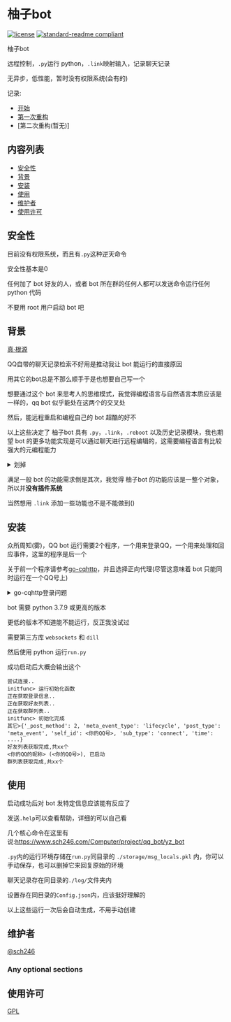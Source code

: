 # 柚子bot

[![license](  https://img.shields.io/github/license/sch246/yz_bot)](https://github.com/sch246/yz_bot/blob/main/LICENSE)
[![standard-readme compliant](https://img.shields.io/badge/readme%20style-standard-brightgreen.svg?style=flat-square)](https://github.com/RichardLitt/standard-readme)

柚子bot

远程控制，`.py`运行 python，`.link`映射输入，记录聊天记录

无异步，低性能，暂时没有权限系统(会有的)

记录:
- [开始](https://www.sch246.com/Computer/project/qq_bot/start)
- [第一次重构](https://www.sch246.com/Computer/project/qq_bot/yz_bot)
- [第二次重构(暂无)]

## 内容列表
- [安全性](#安全性)
- [背景](#背景)
- [安装](#安装)
- [使用](#使用)
- [维护者](#维护者)
- [使用许可](#使用许可)

## 安全性

目前没有权限系统，而且有`.py`这种逆天命令

安全性基本是0

任何加了 bot 好友的人，或者 bot 所在群的任何人都可以发送命令运行任何 python 代码

不要用 root 用户启动 bot 吧

## 背景

[真·根源](https://www.sch246.com/blog/2022/05/17/%E7%9C%9F%E5%AF%BBbot)

QQ自带的聊天记录检索不好用是推动我让 bot 能运行的直接原因

用其它的bot总是不那么顺手于是也想要自己写一个

想要通过这个 bot 来思考人的思维模式，我觉得编程语言与自然语言本质应该是一样的，qq bot 似乎能处在这两个的交叉处

然后，能远程重启和编程自己的 bot 超酷的好不

以上这些决定了 柚子bot 具有 `.py`，`.link`，`.reboot` 以及历史记录模块，我也期望 bot 的更多功能实现是可以通过聊天进行远程编辑的，这需要编程语言有比较强大的元编程能力

<details>
<summary>划掉</summary>

有人可能想到了 lisp ，不过我觉得还是 python 更接近伪代码一些(才不是没搞懂怎么用 lisp 和 go-cqhttp 通信)

</details>

满足一般 bot 的功能需求倒是其次，我觉得 柚子bot 的功能应该是一整个对象，所以并**没有插件系统**

当然想用 `.link` 添加一些功能也不是不能做到()

## 安装

众所周知(雾)，QQ bot 运行需要2个程序，一个用来登录QQ，一个用来处理和回应事件，这里的程序是后一个

关于前一个程序请参考[go-cqhttp](https://github.com/Mrs4s/go-cqhttp)，并且选择正向代理(尽管这意味着 bot 只能同时运行在一个QQ号上)

<details>
<summary>go-cqhttp登录问题</summary>

- [CSDN - 解决xdd/傻妞/go-cqhttp机器人扫码登录异常/全部亲测可用/补充环节【2020年4月30日】](https://blog.csdn.net/m0_57009761/article/details/124521022)

QQ在信任的设备上登录可以不用扫码

go-cqhttp链接时需要设备信息，若没有则会随机生成一个

若成功登录了，该设备会被QQ信任

设备信息存储在同目录下的device.json

因此只要在本地或者随便哪里成功一次制造出一个被QQ信任的设备信息

以该设备信息来连接，就能跳过扫码了

具体操作是在电脑上运行并扫码登录go-cqhttp

把成功那一次使用或生成的device.json替换或者复制过去

据测试，需要填入密码才能跳过扫码

---

</details>

bot 需要 python 3.7.9 或更高的版本

更低的版本不知道能不能运行，反正我没试过

需要第三方库 `websockets` 和 `dill`

然后使用 python 运行`run.py`

成功启动后大概会输出这个

```
尝试连接..
initfunc> 运行初始化函数
正在获取登录信息..
正在获取好友列表..
正在获取群列表..
initfunc> 初始化完成
其它>{'_post_method': 2, 'meta_event_type': 'lifecycle', 'post_type': 'meta_event', 'self_id': <你的QQ号>, 'sub_type': 'connect', 'time': ....}
好友列表获取完成,共xx个
<你的QQ的昵称> (<你的QQ号>), 已启动
群列表获取完成,共xx个
```

## 使用

启动成功后对 bot 发特定信息应该能有反应了

发送`.help`可以查看帮助，详细的可以自己看

几个核心命令在这里有说:https://www.sch246.com/Computer/project/qq_bot/yz_bot

`.py`内的运行环境存储在`run.py`同目录的 `./storage/msg_locals.pkl` 内，你可以手动保存，也可以删掉它来回复原始的环境

聊天记录存在同目录的`./log/`文件夹内

设置存在同目录的`Config.json`内，应该挺好理解的

以上这些运行一次后会自动生成，不用手动创建

## 维护者

[@sch246](https://github.com/sch246)

### Any optional sections

## 使用许可

[GPL](LICENSE)